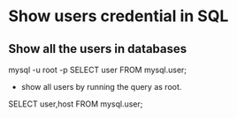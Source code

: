# Show users credential in SQL

## Show all the users in databases

mysql -u root -p
SELECT user FROM mysql.user;

- show all users by running the query as root.

SELECT user,host FROM mysql.user;

